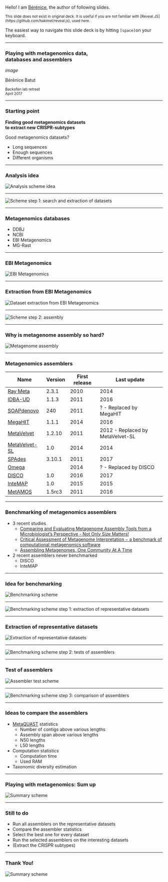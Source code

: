 Hello! I am [Bérénice](http://bebatut.fr/), the author of following slides.

<small>
This slide does not exist in original deck. It is useful if you are not familiar with [Reveal.JS](https://github.com/hakimel/reveal.js), used here.
</small>

The easiest way to navigate this slide deck is by hitting `[space]`on your keyboard.

---

### Playing with metagenomics data,<br>databases and assemblers


*image*

Bérénice Batut

<small>
Backofen lab retreat <br>April 2017
</small>

---

### Starting point

**Finding good metagenomics datasets <br>to extract new CRISPR-subtypes**

<p class="fragment" data-fragment-index="1">
Good metagenomics datasets?
    <ul>
        <li class="fragment" data-fragment-index="1">Long sequences</li>
        <li class="fragment" data-fragment-index="1">Enough sequences</li>
        <li class="fragment" data-fragment-index="1">Different organisms</li>
    </ul>
</p>

---

### Analysis idea

![Analysis scheme idea](images/analysis_scheme_idea.png)

---

![Scheme step 1: search and extraction of datasets](images/analysis_scheme_step_1.png)

----

### Metagenomics databases

- DDBJ
- NCBI
- EBI Metagenomics
- MG-Rast

----

### EBI Metagenomics

![EBI Metagenomics](images/ebi_metagenomics.png)

----

### Extraction from EBI Metagenomics

![Dataset extraction from EBI Metagenomics](images/possible_dataset_extraction.png)

---

![Scheme step 2: assembly](images/analysis_scheme_step_2.png)

----

### Why is metagenome assembly so hard?

![Metagenome assembly](images/metagenome_assembly.png)

----

### Metagenomics assemblers

Name | Version | First release | Last update
--- | --- | --- | ---
[Ray Meta](http://denovoassembler.sourceforge.net/) | 2.3.1 | 2010 | 2014
[IDBA-UD](http://i.cs.hku.hk/~alse/hkubrg/projects/idba_ud/index.html) | 1.1.3 | 2011 | 2016
[SOAPdenovo](http://soap.genomics.org.cn/soapdenovo.html#down2) | 240 | 2011 | ? - Replaced by MegaHIT
[MegaHIT](https://github.com/voutcn/megahit) | 1.1.1 | 2014 | 2016
[MetaVelvet](http://metavelvet.dna.bio.keio.ac.jp/MV.html) | 1.2.10 | 2011 | 2012 - Replaced by MetaVelvet-SL
[MetaVelvet-SL](http://metavelvet.dna.bio.keio.ac.jp/MSL.html)| 1.0 | 2014 | 2014
[SPAdes](http://cab.spbu.ru/software/spades/) | 3.10.1 | 2011 | 2017
[Omega](http://omega.omicsbio.org/) | | 2014 | ? - Replaced by DISCO
[DISCO](http://disco.omicsbio.org/) | 1.0 | 2016 | 2017
[InteMAP](http://cqb.pku.edu.cn/ZhuLab/InteMAP/index.html) | 1.0 | 2015 | 2015
[MetAMOS](http://metamos.readthedocs.io/en/) | 1.5rc3 | 2011 | 2016

----

### Benchmarking of metagenomics assemblers

- 3 recent studies
    - [Comparing and Evaluating Metagenome Assembly Tools from a Microbiologist’s Perspective - Not Only Size Matters!](http://journals.plos.org/plosone/article?id=10.1371/journal.pone.0169662)
    - [Critical Assessment of Metagenome Interpretation − a benchmark of computational metagenomics software](http://biorxiv.org/content/early/2017/01/09/099127)
    - [Assembling Metagenomes, One Community At A Time](http://biorxiv.org/content/early/2017/03/24/120154)
- 2 recent assemblers never benchmarked
    - DISCO
    - InteMAP

----

### Idea for benchmarking

![Benchmarking scheme](images/benchmarking_scheme.png)

----

![Benchmarking scheme step 1: extraction of representative datasets](images/benchmarking_scheme_step1.png)

----

### Extraction of representative datasets

![Extraction of representative datasets](images/representative_dataset_extraction.png)

----

![Benchmarking scheme step 2: tests of assemblers](images/benchmarking_scheme_step2.png)

----

### Test of assemblers

![Assembler test scheme](images/assembler_test.png)

----

![Benchmarking scheme step 3: comparison of assemblers](images/benchmarking_scheme_step3.png)

----

### Ideas to compare the assemblers

- [MetaQUAST](http://quast.sourceforge.net/metaquast) statistics
    - Number of contigs above various lengths
    - Assembly span above various lengths
    - N50 lengths
    - L50 lengths
- Computation statistics
    - Computation time
    - Used RAM
- Taxonomic diversity estimation

---

### Playing with metagenomics: Sum up

![Summary scheme](images/global_analysis_scheme.png)

----

### Still to do

- Run all assemblers on the representative datasets
- Compare the assembler statistics
- Select the best one for every dataset
- Run the selected assemblers on the interesting datasets
- (Extract the CRISPR subtypes)

---

### Thank You!

![Summary scheme](images/global_analysis_scheme.png)


